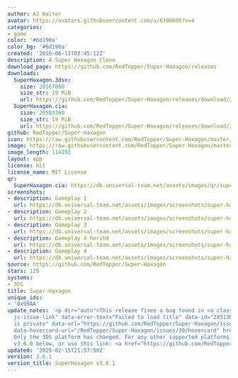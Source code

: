 ```yaml
---
author: AJ Walter
avatar: https://avatars.githubusercontent.com/u/6108605?v=4
categories:
- game
color: '#6d190a'
color_bg: '#6d190a'
created: '2016-06-11T03:45:12Z'
description: A Super Hexagon Clone
download_page: https://github.com/RedTopper/Super-Haxagon/releases
downloads:
  SuperHaxagon.3dsx:
    size: 20167860
    size_str: 19 MiB
    url: https://github.com/RedTopper/Super-Haxagon/releases/download/3.6.1/SuperHaxagon.3dsx
  SuperHaxagon.cia:
    size: 20583360
    size_str: 19 MiB
    url: https://github.com/RedTopper/Super-Haxagon/releases/download/3.6.1/SuperHaxagon.cia
github: RedTopper/Super-Haxagon
icon: https://raw.githubusercontent.com/RedTopper/Super-Haxagon/master/media/icon-3ds.png
image: https://raw.githubusercontent.com/RedTopper/Super-Haxagon/master/media/banner.png
image_length: 114192
layout: app
license: mit
license_name: MIT License
qr:
  SuperHaxagon.cia: https://db.universal-team.net/assets/images/qr/superhaxagon-cia.png
screenshots:
- description: Gameplay 1
  url: https://db.universal-team.net/assets/images/screenshots/super-haxagon/gameplay-1.png
- description: Gameplay 2
  url: https://db.universal-team.net/assets/images/screenshots/super-haxagon/gameplay-2.png
- description: Gameplay 3
  url: https://db.universal-team.net/assets/images/screenshots/super-haxagon/gameplay-3.png
- description: Gameplay 4 horihd
  url: https://db.universal-team.net/assets/images/screenshots/super-haxagon/gameplay-4-horihd.png
- description: Gameplay 4
  url: https://db.universal-team.net/assets/images/screenshots/super-haxagon/gameplay-4.png
source: https://github.com/RedTopper/Super-Haxagon
stars: 129
systems:
- 3DS
title: Super-Haxagon
unique_ids:
- '0x99AA'
update_notes: '<p dir="auto">This release fixes a bug found in <a class="issue-link
  js-issue-link" data-error-text="Failed to load title" data-id="2851360922" data-permission-text="Title
  is private" data-url="https://github.com/RedTopper/Super-Haxagon/issues/30" data-hovercard-type="issue"
  data-hovercard-url="/RedTopper/Super-Haxagon/issues/30/hovercard" href="https://github.com/RedTopper/Super-Haxagon/issues/30">#30</a>.
  Only the 3DS platform has changed. For any other supported platforms, please download
  v3.6.0 below, or use this link: <a href="https://github.com/RedTopper/Super-Haxagon/releases/tag/3.6.0">https://github.com/RedTopper/Super-Haxagon/releases/tag/3.6.0</a></p>'
updated: '2025-02-15T21:57:50Z'
version: 3.6.1
version_title: SuperHaxagon v3.6.1
---
```

